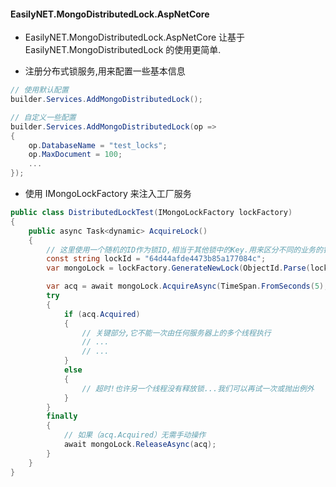 #### EasilyNET.MongoDistributedLock.AspNetCore

- EasilyNET.MongoDistributedLock.AspNetCore 让基于 EasilyNET.MongoDistributedLock 的使用更简单.

- 注册分布式锁服务,用来配置一些基本信息

```csharp
// 使用默认配置
builder.Services.AddMongoDistributedLock();

// 自定义一些配置
builder.Services.AddMongoDistributedLock(op =>
{
    op.DatabaseName = "test_locks";
    op.MaxDocument = 100;
    ...
});
```

- 使用 IMongoLockFactory 来注入工厂服务

```csharp
public class DistributedLockTest(IMongoLockFactory lockFactory)
{
    public async Task<dynamic> AcquireLock()
    {
        // 这里使用一个随机的ID作为锁ID,相当于其他锁中的Key.用来区分不同的业务的锁,也可以将不同的业务类型放到MongoDB中存起来,然后再使用的时候再取获取这个id
        const string lockId = "64d44afde4473b85a177084c";
        var mongoLock = lockFactory.GenerateNewLock(ObjectId.Parse(lockId));

        var acq = await mongoLock.AcquireAsync(TimeSpan.FromSeconds(5), TimeSpan.FromSeconds(0));
        try
        {
            if (acq.Acquired)
            {
                // 关键部分,它不能一次由任何服务器上的多个线程执行
                // ...
                // ...
            }
            else
            {
                // 超时!也许另一个线程没有释放锁...我们可以再试一次或抛出例外
            }
        }
        finally
        {
            // 如果（acq.Acquired）无需手动操作
            await mongoLock.ReleaseAsync(acq);
        }
    }
}
```
